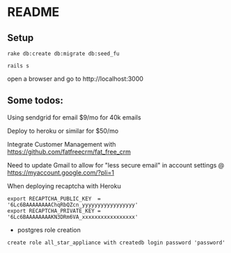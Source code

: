 # README

## Setup

```rake db:create db:migrate db:seed_fu```

```rails s```

open a browser and go to http://localhost:3000

## Some todos:
Using sendgrid for email $9/mo for 40k emails

Deploy to heroku or similar for $50/mo

Integrate Customer Management with https://github.com/fatfreecrm/fat_free_crm

Need to update Gmail to allow for "less secure email" in account settings @ https://myaccount.google.com/?pli=1

When deploying recaptcha with Heroku

```
export RECAPTCHA_PUBLIC_KEY  = '6Lc6BAAAAAAAAChqRbQZcn_yyyyyyyyyyyyyyyyy'
export RECAPTCHA_PRIVATE_KEY = '6Lc6BAAAAAAAAKN3DRm6VA_xxxxxxxxxxxxxxxxx'
```

* postgres role creation

```create role all_star_appliance with createdb login password 'password'```
